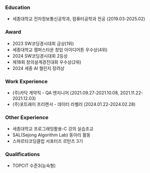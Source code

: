 ### Education
- 세종대학교 전자정보통신공학과, 컴퓨터공학과 전공 (2019.03-2025.02)

### Award
- 2023 SW코딩경시대회 금상(1위)
- 세종대학교 캠퍼스타운 창업 아이디어톤 우수상(4위)
- 2024 SW코딩경시대회 2등상
- 제18회 창의설계경진대회 우수상(2위)
- 2024 세종 AI 챌린지 장려상

### Work Experience
- (주)카닥 계약직 - QA 엔지니어 (2021.09.27-2021.10.08, 2021.11.22-2021.12.03) 
- (주)포트래이 프리랜서 - 데이터 라벨러 (2024.01.22-2024.02.28)

### Other Experience
- 세종대학교 프로그래밍활용-C 강의 실습조교
- SAL(Sejong Algorithm Lab) 동아리 활동
- 스파르타코딩클럽 서포터즈 르탄즈 3기

### Qualifications
- TOPCIT 수준3(능숙형)
